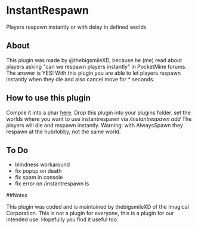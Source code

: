 # InstantRespawn
Players respawn instantly or with delay in defined worlds

## About
This plugin was made by @thebigsmileXD, because he (me) read about players asking "can we respawn players instantly" in  PocketMine forums. The answer is YES! With this plugin you are able to let players respawn instantly when they die and also cancel move for * seconds.

## How to use this plugin
Compile it into a phar [here](http://pmt.mcpe.me).
Drop this plugin into your plugins folder.
set the worlds where you want to use instantrespawn via */instantrespawn add <worldname>*
The players will die and respawn instantly.
Warning: with AlwaysSpawn they respawn at the hub/lobby, not the same world.

## To Do
- blindness workaround
- fix popup on death
- fix spam in console
- fix error on /instantrespawn ls

##Notes

This plugin was coded and is maintained by thebigsmileXD of the Imagical Corporation. This is not a plugin for everyone, this is a plugin for our intended use. Hopefully you find it useful too.
